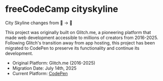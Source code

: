 # freeCodeCamp cityskyline
City Skyline changes from 🌇 → 🌃

This project was originally built on Glitch.me, a pioneering platform that made web development accessible to millions of creators from 2016-2025. Following Glitch's transition away from app hosting, this project has been migrated to CodePen to preserve its functionality and continue its development.
* Original Platform: Glitch.me (2016-2025)
* Migration Date: July 14th, 2025
* Current Platform: [CodePen]()

